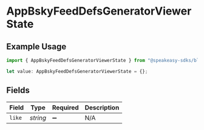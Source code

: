 # AppBskyFeedDefsGeneratorViewerState

## Example Usage

```typescript
import { AppBskyFeedDefsGeneratorViewerState } from "@speakeasy-sdks/bluesky/models/components";

let value: AppBskyFeedDefsGeneratorViewerState = {};
```

## Fields

| Field              | Type               | Required           | Description        |
| ------------------ | ------------------ | ------------------ | ------------------ |
| `like`             | *string*           | :heavy_minus_sign: | N/A                |